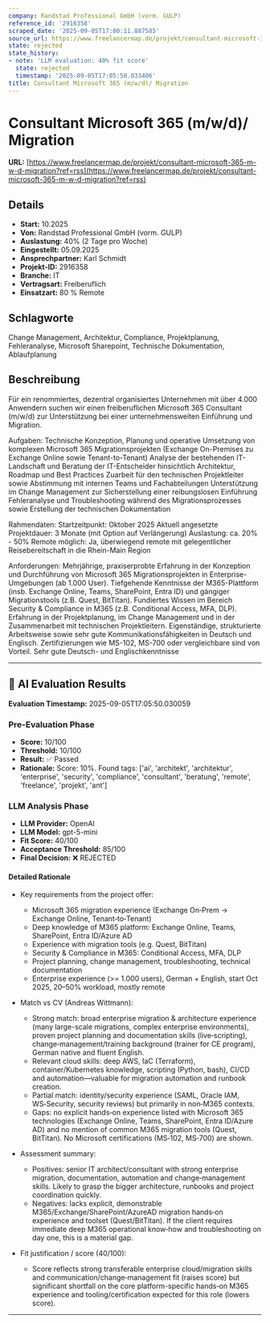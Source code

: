 ```yaml
---
company: Randstad Professional GmbH (vorm. GULP)
reference_id: '2916358'
scraped_date: '2025-09-05T17:00:11.887585'
source_url: https://www.freelancermap.de/projekt/consultant-microsoft-365-m-w-d-migration?ref=rss
state: rejected
state_history:
- note: 'LLM evaluation: 40% fit score'
  state: rejected
  timestamp: '2025-09-05T17:05:50.033406'
title: Consultant Microsoft 365 (m/w/d)/ Migration
---
```



# Consultant Microsoft 365 (m/w/d)/ Migration
**URL:** [https://www.freelancermap.de/projekt/consultant-microsoft-365-m-w-d-migration?ref=rss](https://www.freelancermap.de/projekt/consultant-microsoft-365-m-w-d-migration?ref=rss)
## Details
- **Start:** 10.2025
- **Von:** Randstad Professional GmbH (vorm. GULP)
- **Auslastung:** 40% (2 Tage pro Woche)
- **Eingestellt:** 05.09.2025
- **Ansprechpartner:** Karl Schmidt
- **Projekt-ID:** 2916358
- **Branche:** IT
- **Vertragsart:** Freiberuflich
- **Einsatzart:** 80
                                                % Remote

## Schlagworte
Change Management, Architektur, Compliance, Projektplanung, Fehleranalyse, Microsoft Sharepoint, Technische Dokumentation, Ablaufplanung

## Beschreibung
Für ein renommiertes, dezentral organisiertes Unternehmen mit über 4.000 Anwendern suchen wir einen freiberuflichen Microsoft 365 Consultant (m/w/d) zur Unterstützung bei einer unternehmensweiten Einführung und Migration.

Aufgaben:
Technische Konzeption, Planung und operative Umsetzung von komplexen Microsoft 365 Migrationsprojekten (Exchange On-Premises zu Exchange Online sowie Tenant-to-Tenant)
Analyse der bestehenden IT-Landschaft und Beratung der IT-Entscheider hinsichtlich Architektur, Roadmap und Best Practices
Zuarbeit für den technischen Projektleiter sowie Abstimmung mit internen Teams und Fachabteilungen
Unterstützung im Change Management zur Sicherstellung einer reibungslosen Einführung
Fehleranalyse und Troubleshooting während des Migrationsprozesses sowie Erstellung der technischen Dokumentation

Rahmendaten:
Startzeitpunkt: Oktober 2025
Aktuell angesetzte Projektdauer: 3 Monate (mit Option auf Verlängerung)
Auslastung: ca. 20% - 50%
Remote möglich: Ja, überwiegend remote mit gelegentlicher Reisebereitschaft in die Rhein-Main Region

Anforderungen:
Mehrjährige, praxiserprobte Erfahrung in der Konzeption und Durchführung von Microsoft 365 Migrationsprojekten in Enterprise-Umgebungen (ab 1.000 User).
Tiefgehende Kenntnisse der M365-Plattform (insb. Exchange Online, Teams, SharePoint, Entra ID) und gängiger Migrationstools (z.B. Quest, BitTitan).
Fundiertes Wissen im Bereich Security & Compliance in M365 (z.B. Conditional Access, MFA, DLP).
Erfahrung in der Projektplanung, im Change Management und in der Zusammenarbeit mit technischen Projektleitern.
Eigenständige, strukturierte Arbeitsweise sowie sehr gute Kommunikationsfähigkeiten in Deutsch und Englisch.
Zertifizierungen wie MS-102, MS-700 oder vergleichbare sind von Vorteil.
Sehr gute Deutsch- und Englischkenntnisse

---

## 🤖 AI Evaluation Results

**Evaluation Timestamp:** 2025-09-05T17:05:50.030059

### Pre-Evaluation Phase
- **Score:** 10/100
- **Threshold:** 10/100
- **Result:** ✅ Passed
- **Rationale:** Score: 10%. Found tags: ['ai', 'architekt', 'architektur', 'enterprise', 'security', 'compliance', 'consultant', 'beratung', 'remote', 'freelance', 'projekt', 'ant']

### LLM Analysis Phase
- **LLM Provider:** OpenAI
- **LLM Model:** gpt-5-mini
- **Fit Score:** 40/100
- **Acceptance Threshold:** 85/100
- **Final Decision:** ❌ REJECTED

#### Detailed Rationale
- Key requirements from the project offer:
  - Microsoft 365 migration experience (Exchange On‑Prem -> Exchange Online, Tenant‑to‑Tenant)
  - Deep knowledge of M365 platform: Exchange Online, Teams, SharePoint, Entra ID/Azure AD
  - Experience with migration tools (e.g. Quest, BitTitan)
  - Security & Compliance in M365: Conditional Access, MFA, DLP
  - Project planning, change management, troubleshooting, technical documentation
  - Enterprise experience (>= 1.000 users), German + English, start Oct 2025, 20–50% workload, mostly remote

- Match vs CV (Andreas Wittmann):
  - Strong match: broad enterprise migration & architecture experience (many large-scale migrations, complex enterprise environments), proven project planning and documentation skills (live‑scripting), change‑management/training background (trainer for CE program), German native and fluent English.
  - Relevant cloud skills: deep AWS, IaC (Terraform), container/Kubernetes knowledge, scripting (Python, bash), CI/CD and automation—valuable for migration automation and runbook creation.
  - Partial match: identity/security experience (SAML, Oracle IAM, WS‑Security, security reviews) but primarily in non‑M365 contexts.
  - Gaps: no explicit hands‑on experience listed with Microsoft 365 technologies (Exchange Online, Teams, SharePoint, Entra ID/Azure AD) and no mention of common M365 migration tools (Quest, BitTitan). No Microsoft certifications (MS‑102, MS‑700) are shown.

- Assessment summary:
  - Positives: senior IT architect/consultant with strong enterprise migration, documentation, automation and change‑management skills. Likely to grasp the bigger architecture, runbooks and project coordination quickly.
  - Negatives: lacks explicit, demonstrable M365/Exchange/SharePoint/AzureAD migration hands‑on experience and toolset (Quest/BitTitan). If the client requires immediate deep M365 operational know‑how and troubleshooting on day one, this is a material gap.

- Fit justification / score (40/100):
  - Score reflects strong transferable enterprise cloud/migration skills and communication/change‑management fit (raises score) but significant shortfall on the core platform-specific hands‑on M365 experience and tooling/certification expected for this role (lowers score).

---
